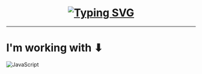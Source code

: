 <h1 align="center">
  <a href="https://git.io/typing-svg"><img src="https://readme-typing-svg.herokuapp.com?font=Righteous&size=28&duration=4000&color=0C1055&center=true&multiline=true&width=500&height=100&lines=Hi+there%2C+I'm+Ismail;Fullstack+developer+from+Russia" alt="Typing SVG" /></a> 
</h1>

---

# I'm working with ⬇

![JavaScript](https://img.shields.io/badge/javascript-%23323330.svg?style=for-the-badge&logo=javascript&logoColor=%23F7DF1E)

